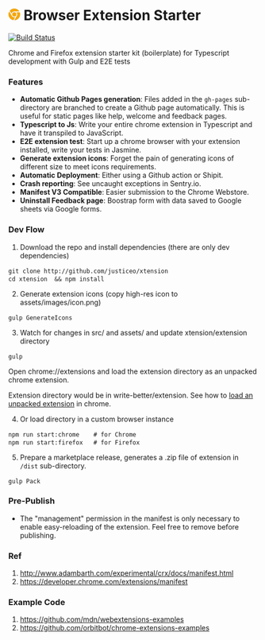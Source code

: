 # ![logo](assets/images/icon-24x24.png) Browser Extension Starter

[![Build Status](https://travis-ci.org/justiceo/chrome-extension-starter.svg?branch=master)](https://travis-ci.org/justiceo/chrome-extension-starter)

Chrome and Firefox extension starter kit (boilerplate) for Typescript development with Gulp and E2E tests

### Features
* **Automatic Github Pages generation**: Files added in the `gh-pages` sub-directory are branched to create a Github page automatically. This is useful for static pages like help, welcome and feedback pages.
* **Typescript to Js**: Write your entire chrome extension in Typescript and have it transpiled to JavaScript.
* **E2E extension test**: Start up a chrome browser with your extension installed, write your tests in Jasmine.
* **Generate extension icons**: Forget the pain of generating icons of different size to meet icons requirements.
* **Automatic Deployment**: Either using a Github action or Shipit.
* **Crash reporting**: See uncaught exceptions in Sentry.io.
* **Manifest V3 Compatible**: Easier submission to the Chrome Webstore.
* **Uninstall Feedback page**: Boostrap form with data saved to Google sheets via Google forms.

### Dev Flow

1. Download the repo and install dependencies (there are only dev dependencies)
```
git clone http://github.com/justiceo/xtension 
cd xtension  && npm install  
```

2. Generate extension icons (copy high-res icon to assets/images/icon.png)
```
gulp GenerateIcons
```

3. Watch for changes in src/ and assets/ and update xtension/extension directory
```
gulp
```
Open chrome://extensions and load the extension directory as an unpacked chrome extension.

Extension directory would be in write-better/extension. See how to [load an unpacked extension](https://developer.chrome.com/extensions/getstarted#manifest) in chrome.

4. Or load directory in a custom browser instance

```
npm run start:chrome    # for Chrome
npm run start:firefox   # for Firefox
```

5. Prepare a marketplace release, generates a .zip file of extension in `/dist` sub-directory.
```
gulp Pack 
```

### Pre-Publish

* The "management" permission in the manifest is only necessary to enable easy-reloading of the extension. Feel free to remove before publishing.


### Ref

1. http://www.adambarth.com/experimental/crx/docs/manifest.html
2. https://developer.chrome.com/extensions/manifest

### Example Code
1. https://github.com/mdn/webextensions-examples
2. https://github.com/orbitbot/chrome-extensions-examples